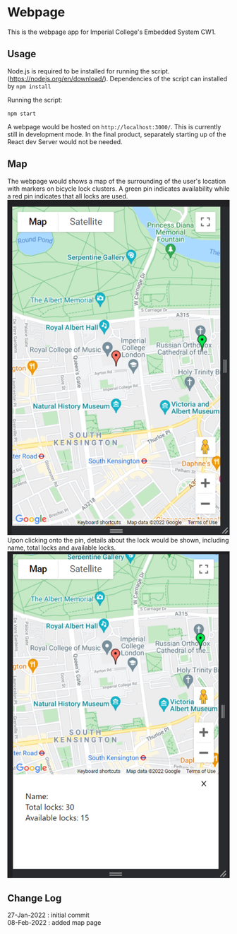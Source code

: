 # Webpage
This is the webpage app for Imperial College's Embedded System CW1. 

## Usage
Node.js is required to be installed for running the script. (https://nodejs.org/en/download/). Dependencies of the script can installed by `npm install` <br>

Running the script: <br>
```
npm start
```
A webpage would be hosted on `http://localhost:3000/`. This is currently still in development mode. In the final product, separately starting up of the React dev Server would not be needed. 

## Map
The webpage would shows a map of the surrounding of the user's location with markers on bicycle lock clusters. A green pin indicates availability while a red pin indicates that all locks are used. <br/>
![image](img/map_markers.PNG)
<br/>
Upon clicking onto the pin, details about the lock would be shown, including name, total locks and available locks. <br/>
![image](img/map_w_details.PNG)
<br/>

## Change Log
27-Jan-2022 : initial commit <br/>
08-Feb-2022 : added map page